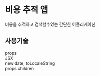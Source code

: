 # 비용 추적 앱

비용을 추적하고 검색할수있는 간단한 어플리케이션


## 사용기술
props <br/>
JSX <br/>
new date, toLocaleString <br/>
props.children <br/>